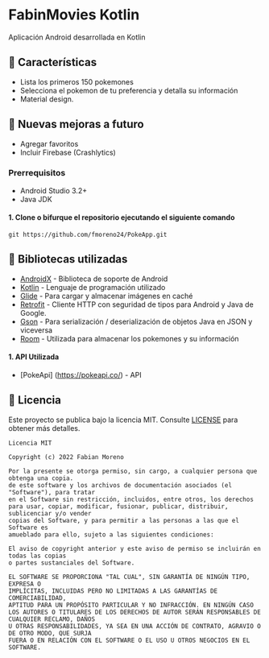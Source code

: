 # FabinMovies Kotlin
Aplicación Android desarrollada en Kotlin

## 🌟 Características
*   Lista los primeros 150 pokemones
*   Selecciona el pokemon de tu preferencia y detalla su información
*   Material design.

## 🌟 Nuevas mejoras a futuro
*   Agregar favoritos
*   Incluir Firebase (Crashlytics)

### Prerrequisitos
*   Android Studio 3.2+
*   Java JDK

#### 1. Clone o bifurque el repositorio ejecutando el siguiente comando
```
git https://github.com/fmoreno24/PokeApp.git
```

## 📃 Bibliotecas utilizadas
* [AndroidX](https://developer.android.com/jetpack/androidx/) - Biblioteca de soporte de Android
* [Kotlin](https://kotlinlang.org/) - Lenguaje de programación utilizado    
* [Glide](https://github.com/bumptech/glide) - Para cargar y almacenar imágenes en caché
* [Retrofit](https://square.github.io/retrofit/) - Cliente HTTP con seguridad de tipos para Android y Java de Google.
* [Gson](https://github.com/google/gson) - Para serialización / deserialización de objetos Java en JSON y viceversa
* [Room](https://developer.android.com/jetpack/androidx/releases/room) - Utilizada para almacenar los pokemones y su información

#### 1. API Utilizada
*   [PokeApi] (https://pokeapi.co/) - API

## 📝 Licencia
Este proyecto se publica bajo la licencia MIT.
Consulte [LICENSE](./LICENSE) para obtener más detalles.

```
Licencia MIT

Copyright (c) 2022 Fabian Moreno

Por la presente se otorga permiso, sin cargo, a cualquier persona que obtenga una copia.
de este software y los archivos de documentación asociados (el "Software"), para tratar
en el Software sin restricción, incluidos, entre otros, los derechos
para usar, copiar, modificar, fusionar, publicar, distribuir, sublicenciar y/o vender
copias del Software, y para permitir a las personas a las que el Software es
amueblado para ello, sujeto a las siguientes condiciones:

El aviso de copyright anterior y este aviso de permiso se incluirán en todas las copias 
o partes sustanciales del Software.

EL SOFTWARE SE PROPORCIONA "TAL CUAL", SIN GARANTÍA DE NINGÚN TIPO, EXPRESA O
IMPLÍCITAS, INCLUIDAS PERO NO LIMITADAS A LAS GARANTÍAS DE COMERCIABILIDAD,
APTITUD PARA UN PROPÓSITO PARTICULAR Y NO INFRACCIÓN. EN NINGÚN CASO
LOS AUTORES O TITULARES DE LOS DERECHOS DE AUTOR SERÁN RESPONSABLES DE CUALQUIER RECLAMO, DAÑOS 
U OTRAS RESPONSABILIDADES, YA SEA EN UNA ACCIÓN DE CONTRATO, AGRAVIO O DE OTRO MODO, QUE SURJA 
FUERA O EN RELACIÓN CON EL SOFTWARE O EL USO U OTROS NEGOCIOS EN EL SOFTWARE.